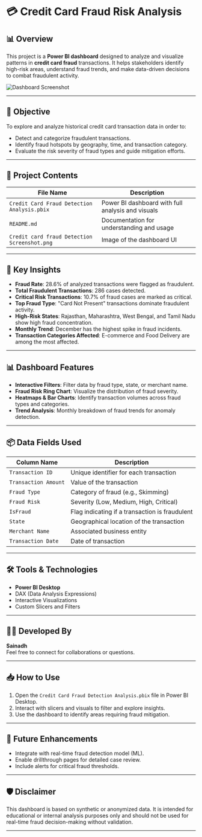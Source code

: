 # 💳 Credit Card Fraud Risk Analysis

## 📊 Overview

This project is a **Power BI dashboard** designed to analyze and visualize patterns in **credit card fraud** transactions. It helps stakeholders identify high-risk areas, understand fraud trends, and make data-driven decisions to combat fraudulent activity.

![Dashboard Screenshot](./Credit-card-fraud-Detection-Screenshot.png)

---

## 🎯 Objective

To explore and analyze historical credit card transaction data in order to:

- Detect and categorize fraudulent transactions.
- Identify fraud hotspots by geography, time, and transaction category.
- Evaluate the risk severity of fraud types and guide mitigation efforts.

---

## 📁 Project Contents

| File Name                                | Description                                      |
|------------------------------------------|--------------------------------------------------|
| `Credit Card Fraud Detection Analysis.pbix` | Power BI dashboard with full analysis and visuals |
| `README.md`                              | Documentation for understanding and usage         |
| `Credit card fraud Detection Screenshot.png` | Image of the dashboard UI                        |

---

## 📌 Key Insights

- **Fraud Rate**: 28.6% of analyzed transactions were flagged as fraudulent.
- **Total Fraudulent Transactions**: 286 cases detected.
- **Critical Risk Transactions**: 10.7% of fraud cases are marked as critical.
- **Top Fraud Type**: "Card Not Present" transactions dominate fraudulent activity.
- **High-Risk States**: Rajasthan, Maharashtra, West Bengal, and Tamil Nadu show high fraud concentration.
- **Monthly Trend**: December has the highest spike in fraud incidents.
- **Transaction Categories Affected**: E-commerce and Food Delivery are among the most affected.

---

## 📊 Dashboard Features

- **Interactive Filters**: Filter data by fraud type, state, or merchant name.
- **Fraud Risk Ring Chart**: Visualize the distribution of fraud severity.
- **Heatmaps & Bar Charts**: Identify transaction volumes across fraud types and categories.
- **Trend Analysis**: Monthly breakdown of fraud trends for anomaly detection.

---

## 📦 Data Fields Used

| Column Name         | Description                           |
|---------------------|---------------------------------------|
| `Transaction ID`    | Unique identifier for each transaction |
| `Transaction Amount`| Value of the transaction               |
| `Fraud Type`        | Category of fraud (e.g., Skimming)    |
| `Fraud Risk`        | Severity (Low, Medium, High, Critical)|
| `IsFraud`           | Flag indicating if a transaction is fraudulent |
| `State`             | Geographical location of the transaction |
| `Merchant Name`     | Associated business entity            |
| `Transaction Date`  | Date of transaction                   |

---

## 🛠 Tools & Technologies

- **Power BI Desktop**
- DAX (Data Analysis Expressions)
- Interactive Visualizations
- Custom Slicers and Filters

---

## 👨‍💼 Developed By

**Sainadh**  
Feel free to connect for collaborations or questions.

---

## 📥 How to Use

1. Open the `Credit Card Fraud Detection Analysis.pbix` file in Power BI Desktop.
2. Interact with slicers and visuals to filter and explore insights.
3. Use the dashboard to identify areas requiring fraud mitigation.

---

## 📌 Future Enhancements

- Integrate with real-time fraud detection model (ML).
- Enable drillthrough pages for detailed case review.
- Include alerts for critical fraud thresholds.

---

## 🛡️ Disclaimer

This dashboard is based on synthetic or anonymized data. It is intended for educational or internal analysis purposes only and should not be used for real-time fraud decision-making without validation.

---
